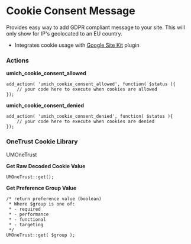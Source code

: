 Cookie Consent Message
======================
Provides easy way to add GDPR compliant message to your site.  This will only show for IP's geolocated to an EU country.
- Integrates cookie usage with [Google Site Kit](https://wordpress.org/plugins/google-site-kit/) plugin


### Actions
**umich_cookie_consent_allowed**
```
add_action( 'umich_cookie_consent_allowed', function( $status ){
    // your code here to execute when cookies are allowed
});
```


**umich_cookie_consent_denied**
```
add_action( 'umich_cookie_consent_denied', function( $status ){
    // your code here to execute when cookies are denied
});
```

### OneTrust Cookie Library
UMOneTrust

**Get Raw Decoded Cookie Value**
```
UMOneTrust::get();
```

**Get Preference Group Value**
```
/* return preference value (boolean)
 * Where $group is one of:
 * - required
 * - performance
 * - functional
 * - targeting
 */
UMOneTrust::get( $group );
```

